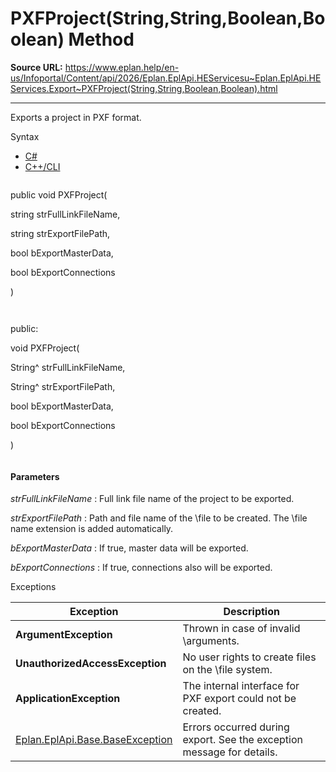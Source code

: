 # PXFProject(String,String,Boolean,Boolean) Method

**Source URL:** https://www.eplan.help/en-us/Infoportal/Content/api/2026/Eplan.EplApi.HEServicesu~Eplan.EplApi.HEServices.Export~PXFProject(String,String,Boolean,Boolean).html

---

Exports a project in PXF format.

Syntax

- [C#](#i-syntax-CS)
- [C++/CLI](#i-syntax-CPP2005)

```
```
public void PXFProject( 

   string strFullLinkFileName,

   string strExportFilePath,

   bool bExportMasterData,

   bool bExportConnections

)
```
```

```
```
public:

void PXFProject( 

   String^ strFullLinkFileName,

   String^ strExportFilePath,

   bool bExportMasterData,

   bool bExportConnections

)
```
```

#### Parameters

*strFullLinkFileName*
:   Full link file name of the project to be exported.

*strExportFilePath*
:   Path and file name of the \file to be created. The \file name extension is added automatically.

*bExportMasterData*
:   If true, master data will be exported.

*bExportConnections*
:   If true, connections also will be exported.

Exceptions

| Exception | Description |
| --- | --- |
| **ArgumentException** | Thrown in case of invalid \arguments. |
| **UnauthorizedAccessException** | No user rights to create files on the \file system. |
| **ApplicationException** | The internal interface for PXF export could not be created. |
| [Eplan.EplApi.Base.BaseException](Eplan.EplApi.Baseu~Eplan.EplApi.Base.BaseException.html) | Errors occurred during export. See the exception message for details. |
